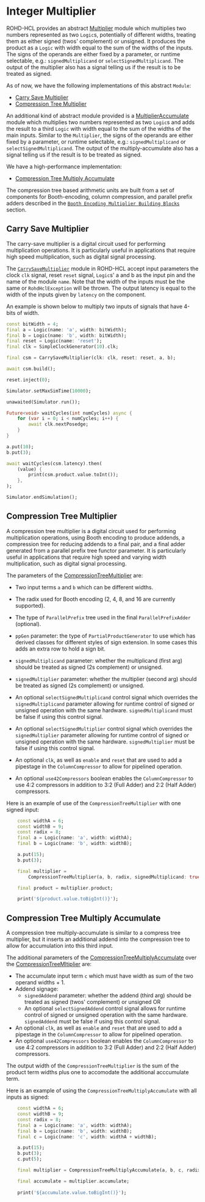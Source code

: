 # Integer Multiplier

ROHD-HCL provides an abstract [Multiplier](https://intel.github.io/rohd-hcl/rohd_hcl/Multiplier-class.html) module which multiplies two
numbers represented as two `Logic`s, potentially of different widths,
treating them as either signed (twos' complement) or unsigned. It
produces the product as a `Logic` with width equal to the sum of the
widths of the inputs. The signs of the operands are either fixed by a parameter,
or runtime selectable, e.g.:   `signedMultiplicand` or `selectSignedMultiplicand`.
The output of the multiplier also has a signal telling us if the result is to be
treated as signed.

As of now, we have the following implementations
of this abstract `Module`:

- [Carry Save Multiplier](#carry-save-multiplier)
- [Compression Tree Multiplier](#compression-tree-multiplier)

An additional kind of abstract module provided is a
[MultiplierAccumulate](https://intel.github.io/rohd-hcl/rohd_hcl/MultiplyAccumulate-class.html) module which multiplies two numbers represented
as two `Logic`s and adds the result to a third `Logic` with width
equal to the sum of the widths of the main inputs. Similar to the `Multiplier`,
the signs of the operands are either fixed by a parameter,
or runtime selectable, e.g.:   `signedMultiplicand` or `selectSignedMultiplicand`.
The output of the multiply-accumulate also has a signal telling us if the result is to be
treated as signed.

We have a
high-performance implementation:

- [Compression Tree Multiply Accumulate](#compression-tree-multiply-accumulate)

The compression tree based arithmetic units are built from a set of components for Booth-encoding, column compression, and parallel prefix adders described in the [`Booth Encoding Multiplier Building Blocks`](./multiplier_components.md#booth-encoding-multiplier-building-blocks) section.

## Carry Save Multiplier

The carry-save multiplier is a digital circuit used for performing multiplication operations. It
is particularly useful in applications that require high speed
multiplication, such as digital signal processing.

The
[`CarrySaveMultiplier`](https://intel.github.io/rohd-hcl/rohd_hcl/CarrySaveMultiplier-class.html)
module in ROHD-HCL accept input parameters the clock `clk` signal,
reset `reset` signal, `Logic`s' a and b as the input pin and the name
of the module `name`. Note that the width of the inputs must be the
same or `RohdHclException` will be thrown.  The output latency is equal to the width of the inputs
given by `latency` on the component.

An example is shown below to multiply two inputs of signals that have 4-bits of width.

```dart
const bitWidth = 4;
final a = Logic(name: 'a', width: bitWidth);
final b = Logic(name: 'b', width: bitWidth);
final reset = Logic(name: 'reset');
final clk = SimpleClockGenerator(10).clk;

final csm = CarrySaveMultiplier(clk: clk, reset: reset, a, b);

await csm.build();

reset.inject(0);

Simulator.setMaxSimTime(10000);

unawaited(Simulator.run());

Future<void> waitCycles(int numCycles) async {
    for (var i = 0; i < numCycles; i++) {
        await clk.nextPosedge;
    }
}

a.put(10);
b.put(3);

await waitCycles(csm.latency).then(
    (value) {
        print(csm.product.value.toInt());
    },
);

Simulator.endSimulation();
```

## Compression Tree Multiplier

A compression tree multiplier is a digital circuit used for performing
multiplication operations, using Booth encoding to produce addends, a
compression tree for reducing addends to a final pair, and a final adder
generated from a parallel prefix tree functor parameter. It is particularly
useful in applications that require high speed and varying width multiplication,
such as digital signal processing.

The parameters of the
[CompressionTreeMultiplier](https://intel.github.io/rohd-hcl/rohd_hcl/CompressionTreeMultiplier-class.html) are:

- Two input terms `a` and `b` which can be different widths.
- The radix used for Booth encoding (2, 4, 8, and 16 are currently supported).

- The type of `ParallelPrefix` tree used in the final `ParallelPrefixAdder` (optional).
- `ppGen` parameter: the type of `PartialProductGenerator` to use which has derived classes for different styles of sign extension. In some cases this adds an extra row to hold a sign bit.
- `signedMultiplicand` parameter: whether the multiplicand (first arg) should be treated as signed (2s complement) or unsigned.
- `signedMultiplier` parameter: whether the multiplier (second arg) should be treated as signed (2s complement) or unsigned.
- An optional `selectSignedMultiplicand` control signal which overrides the `signedMultiplicand` parameter allowing for runtime control of signed or unsigned operation with the same hardware. `signedMultiplicand` must be false if using this control signal.
- An optional `selectSignedMultiplier` control signal which overrides the `signedMultiplier` parameter allowing for runtime control of signed or unsigned operation with the same hardware. `signedMultiplier` must be false if using this control signal.
- An optional `clk`, as well as `enable` and `reset` that are used to add a pipestage in the `ColumnCompressor` to allow for pipelined operation.
- An optional `use42Compressors` boolean enables the `ColumnCompressor` to use 4:2 compressors in addition to 3:2 (Full Adder) and 2:2 (Half Adder) compressors.

Here is an example of use of the `CompressionTreeMultiplier` with one signed input:

```dart
    const widthA = 6;
    const widthB = 9;
    const radix = 8;
    final a = Logic(name: 'a', width: widthA);
    final b = Logic(name: 'b', width: widthB);

    a.put(15);
    b.put(3);

    final multiplier =
        CompressionTreeMultiplier(a, b, radix, signedMultiplicand: true);

    final product = multiplier.product;

    print('${product.value.toBigInt()}');
```

## Compression Tree Multiply Accumulate

A compression tree multiply-accumulate is similar to a compress tree
multiplier, but it inserts an additional addend into the compression
tree to allow for accumulation into this third input.

The additional parameters of the
[CompressionTreeMultiplyAccumulate](https://intel.github.io/rohd-hcl/rohd_hcl/CompressionTreeMultiplyAccumulate-class.html)  over the [CompressionTreeMltiplier](#compression-tree-multiplier) are:

- The accumulate input term `c` which must have width as sum of the two operand widths + 1.
- Addend signage:
  - `signedAddend` parameter: whether the addend (third arg) should be treated as signed (twos' complement) or unsigned
OR
  - An optional `selectSignedAddend` control signal allows for runtime control of signed or unsigned operation with the same hardware. `signedAddend` must be false if using this control signal.
- An optional `clk`, as well as `enable` and `reset` that are used to add a pipestage in the `ColumnCompressor` to allow for pipelined operation.
- An optional `use42Compressors` boolean enables the `ColumnCompressor` to use 4:2 compressors in addition to 3:2 (Full Adder) and 2:2 (Half Adder) compressors.

The output width of the `CompressionTreeMultiplier` is the sum of the product term widths plus one to accomodate the additional acccumulate term.

Here is an example of using the `CompressionTreeMultiplyAccumulate` with all inputs as signed:

```dart
    const widthA = 6;
    const widthB = 9;
    const radix = 8;
    final a = Logic(name: 'a', width: widthA);
    final b = Logic(name: 'b', width: widthB);
    final c = Logic(name: 'c', width: widthA + widthB);

    a.put(15);
    b.put(3);
    c.put(5);

    final multiplier = CompressionTreeMultiplyAccumulate(a, b, c, radix, signedMultiplicand: true, signedMultiplier: true, signedAddend: true);

    final accumulate = multiplier.accumulate;
    
    print('${accumulate.value.toBigInt()}');
```
